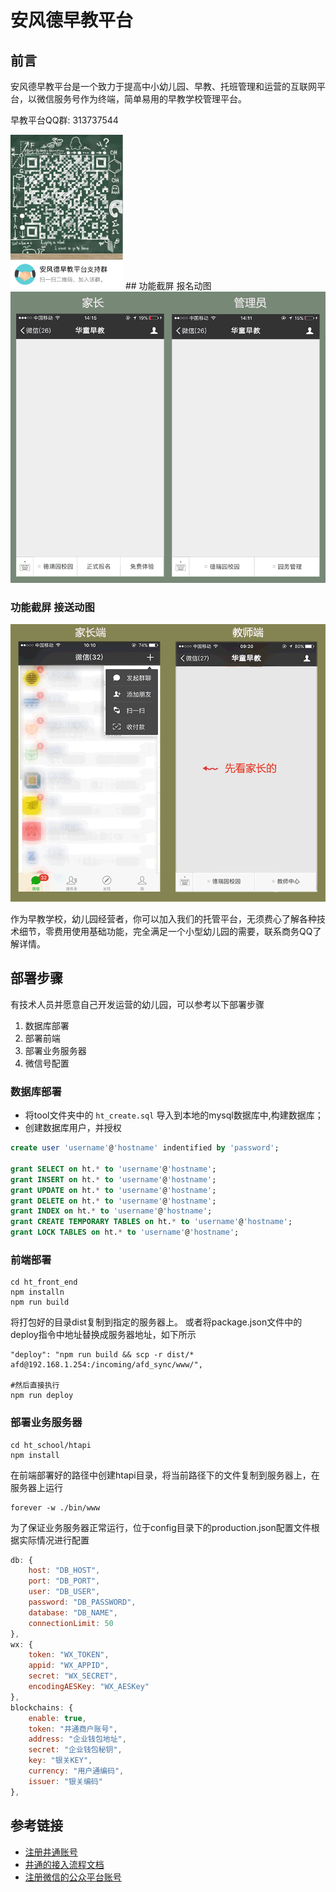 # 安风德早教平台

## 前言
安风德早教平台是一个致力于提高中小幼儿园、早教、托班管理和运营的互联网平台，以微信服务号作为终端，简单易用的早教学校管理平台。

早教平台QQ群: 313737544

<img width="180px" src="https://github.com/AnFengDe/afd_zaojiao/blob/master/doc/313737544.jpg?raw=true">
## 功能截屏
报名动图
<img width="640px" src="https://github.com/AnFengDe/afd_zaojiao/blob/master/doc/register.gif?raw=true">

### 功能截屏 接送动图
<img width="640px" src="https://github.com/AnFengDe/afd_zaojiao/blob/master/doc/pickup.gif?raw=true">

作为早教学校，幼儿园经营者，你可以加入我们的托管平台，无须费心了解各种技术细节，零费用使用基础功能，完全满足一个小型幼儿园的需要，联系商务QQ了解详情。

## 部署步骤
有技术人员并愿意自己开发运营的幼儿园，可以参考以下部署步骤
1. 数据库部署
2. 部署前端
3. 部署业务服务器
4. 微信号配置

### 数据库部署

* 将tool文件夹中的 `ht_create.sql` 导入到本地的mysql数据库中,构建数据库；
* 创建数据库用户，并授权

```sql
create user 'username'@'hostname' indentified by 'password';

grant SELECT on ht.* to 'username'@'hostname';
grant INSERT on ht.* to 'username'@'hostname';
grant UPDATE on ht.* to 'username'@'hostname';
grant DELETE on ht.* to 'username'@'hostname';
grant INDEX on ht.* to 'username'@'hostname';
grant CREATE TEMPORARY TABLES on ht.* to 'username'@'hostname';
grant LOCK TABLES on ht.* to 'username'@'hostname';
```

### 前端部署
```shell
cd ht_front_end
npm installn
npm run build
```
将打包好的目录dist复制到指定的服务器上。
或者将package.json文件中的deploy指令中地址替换成服务器地址，如下所示
```shell
"deploy": "npm run build && scp -r dist/* afd@192.168.1.254:/incoming/afd_sync/www/",

#然后直接执行
npm run deploy
```
### 部署业务服务器
```shell
cd ht_school/htapi
npm install
```
在前端部署好的路径中创建htapi目录，将当前路径下的文件复制到服务器上，在服务器上运行
```shell
forever -w ./bin/www
```
为了保证业务服务器正常运行，位于config目录下的production.json配置文件根据实际情况进行配置

```javascript
db: {
    host: "DB_HOST",
    port: "DB_PORT",
    user: "DB_USER",
    password: "DB_PASSWORD",
    database: "DB_NAME",
    connectionLimit: 50
},
wx: {
    token: "WX_TOKEN",
    appid: "WX_APPID",
    secret: "WX_SECRET",
    encodingAESKey: "WX_AESKey"
},
blockchains: {
    enable: true,
    token: "井通商户账号",
    address: "企业钱包地址",
    secret: "企业钱包秘钥",
    key: "银关KEY",
    currency: "用户通编码",
    issuer: "银关编码"
},
```
## 参考链接
* [注册井通账号](http://www.jingtum.com/)
* [井通的接入流程文档](http://developer.jingtum.com/html/geting_started.html)
* [注册微信的公众平台账号](https://mp.weixin.qq.com)
